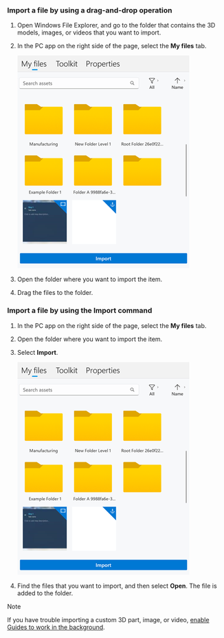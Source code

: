 ### Import a file by using a drag-and-drop operation

1. Open Windows File Explorer, and go to the folder that contains the 3D models, images, or videos that you want to import.

1. In the PC app on the right side of the page, select the **My files** tab.

    ![Import button.](../guides/media/library-panel.png "Import button")

1. Open the folder where you want to import the item.

1. Drag the files to the folder.

### Import a file by using the Import command

1. In the PC app on the right side of the page, select the **My files** tab.

1. Open the folder where you want to import the item.

1. Select **Import**.

    ![Import button.](../guides/media/library-panel.png "Import button")

1. Find the files that you want to import, and then select **Open**. The file is added to the folder.

> [!NOTE]
> If you have trouble importing a custom 3D part, image, or video, [enable Guides to work in the background](../guides/known-issues-pc-app.md#cant-upload-3d-content-or-other-assets).